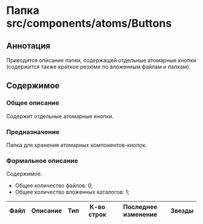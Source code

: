 # Папка src/components/atoms/Buttons

## Аннотация

Приводится описание папки, содержащей отдельные атомарные кнопки (содержится также краткое резюме по 
вложенным файлам и папкам).

## Содержимое

### Общее описание

Содержит отдельные атомарные кнопки.

### Предназначение

Папка для хранения атомарных компонентов-кнопок.

### Формальное описание

Содержимое:
* Общее количество файлов: 0;
* Общее количество вложенных каталогов: 1;

| Файл | Описание | Тип | К-во строк | Последнее изменение | Звезды |
|------|----------|-----|------------|---------------------|--------|


